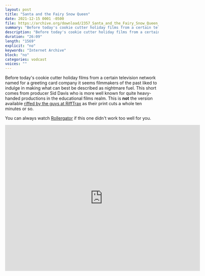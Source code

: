 ```yaml
---
layout: post
title: "Santa and the Fairy Snow Queen"
date: 2021-12-15 0001 -0500
file: https://archive.org/download/2357_Santa_and_the_Fairy_Snow_Queen_07_25_41_00/2357_Santa_and_the_Fairy_Snow_Queen_07_25_41_00.m4v
summary: "Before today's cookie cutter holiday films from a certain television network named for a greeting card company it seems filmmakers of the past liked to indulge in making what can best be described as nightmare fuel.  This short comes from producer Sid Davis who is more well known for quite heavy-handed productions in the educational films realm."
description: "Before today's cookie cutter holiday films from a certain television network named for a greeting card company it seems filmmakers of the past liked to indulge in making what can best be described as nightmare fuel.  This short comes from producer Sid Davis who is more well known for quite heavy-handed productions in the educational films realm."
duration: "26:09"
length: "1569"
explicit: "no" 
keywords: "Internet Archive"
block: "no" 
categories: vodcast
voices: ""
---
```


Before today's cookie cutter holiday films from a certain television network named for a greeting card company it seems filmmakers of the past liked to indulge in making what can best be described as nightmare fuel.  This short comes from producer Sid Davis who is more well known for quite heavy-handed productions in the educational films realm.  This is **not** the version available [riffed by the guys at RiffTrax](https://www.rifftrax.com/santa-and-the-fairy-snow-queen) as their print cuts a whole ten minutes or so.  

You can always watch [Rollergator](https://youtu.be/pKesdLhMTcM) if this one didn't work too well for you.

<iframe src="https://archive.org/embed/2357_Santa_and_the_Fairy_Snow_Queen_07_25_41_00" width="640" height="480" frameborder="0" webkitallowfullscreen="true" mozallowfullscreen="true" allowfullscreen></iframe>
